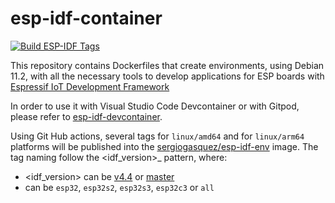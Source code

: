# esp-idf-container
[![Build ESP-IDF Tags](https://github.com/SergioGasquez/esp-idf-container/actions/workflows/build-tags.yml/badge.svg)](https://github.com/SergioGasquez/esp-rs-container/actions/workflows/build-tags.yml)

This repository contains Dockerfiles that create environments, using Debian
11.2, with all the necessary tools to develop applications for ESP boards with [Espressif IoT Development Framework](https://github.com/espressif/esp-idf)

In order to use it with Visual Studio Code Devcontainer or with Gitpod, please refer to
[esp-idf-devcontainer](https://github.com/SergioGasquez/esp-idf-devcontainer).

Using Git Hub actions, several tags for `linux/amd64` and for `linux/arm64`
platforms will be published into the
[sergiogasquez/esp-idf-env](https://hub.docker.com/r/sergiogasquez/esp-idf-env) image.
The tag naming follow the <idf_version>_<board> pattern, where:
- <idf_version> can be [v4.4](https://github.com/espressif/esp-idf/tree/v4.4) or [master](https://github.com/espressif/esp-idf/tree/master)
- <board> can be `esp32`, `esp32s2`, `esp32s3`, `esp32c3` or `all`